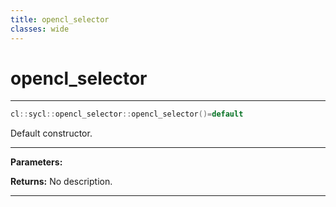 ```yaml
---
title: opencl_selector
classes: wide
---
```

# opencl_selector

---

```cpp
cl::sycl::opencl_selector::opencl_selector()=default
```


Default constructor. 


---
**Parameters:**

**Returns:** No description.

---

